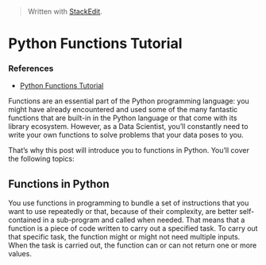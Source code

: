 
> Written with [StackEdit](https://stackedit.io/).

# Python Functions Tutorial

### References

- [Python Functions Tutorial](https://bit.ly/2DDlBsF)

Functions are an essential part of the Python programming language: you might have already encountered and used some of the many fantastic functions that are built-in in the Python language or that come with its library ecosystem. However, as a Data Scientist, you’ll constantly need to write your own functions to solve problems that your data poses to you.

That’s why this post will introduce you to functions in Python. You’ll cover the following topics:

## Functions in Python

You use functions in programming to bundle a set of instructions that you want to use repeatedly or that, because of their complexity, are better self-contained in a sub-program and called when needed. That means that a function is a piece of code written to carry out a specified task. To carry out that specific task, the function might or might not need multiple inputs. When the task is carried out, the function can or can not return one or more values.
<!--stackedit_data:
eyJoaXN0b3J5IjpbMTg5MjUxNTY0MCwtMTczNDIzMTIwNl19
-->